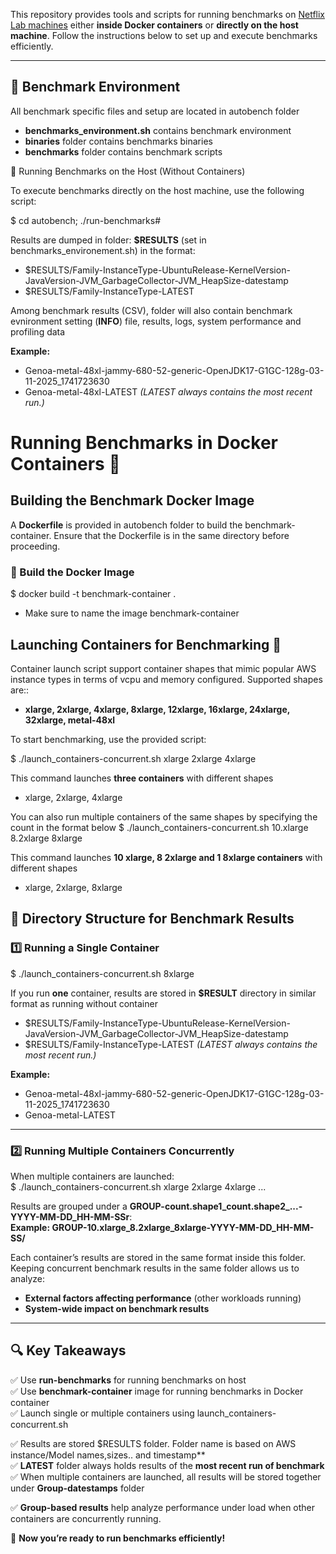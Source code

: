 This repository provides tools and scripts for running benchmarks on [Netflix Lab machines](https://netflix.atlassian.net/wiki/spaces/OCPERFLAB/overview?homepageId=1937706945) either **inside Docker containers** or **directly on the host machine**. Follow the instructions below to set up and execute benchmarks efficiently.

---

## **📌 Benchmark Environment**  
All benchmark specific files and setup are located in autobench folder
-  **benchmarks_environment.sh** contains benchmark environment
-  **binaries** folder contains benchmarks binaries
-  **benchmarks** folder contains benchmark scripts

🏃 Running Benchmarks on the Host (Without Containers)

To execute benchmarks directly on the host machine, use the following script:

$ cd autobench; ./run-benchmarks#

Results are  dumped in folder: **$RESULTS** (set in benchmarks_environement.sh) in the format:
- $RESULTS/Family-InstanceType-UbuntuRelease-KernelVersion-JavaVersion-JVM_GarbageCollector-JVM_HeapSize-datestamp
- $RESULTS/Family-InstanceType-LATEST

Among benchmark results (CSV), folder will also contain benchmark evnironment setting (**INFO**) file, results, logs, system performance and profiling data

**Example:**
- Genoa-metal-48xl-jammy-680-52-generic-OpenJDK17-G1GC-128g-03-11-2025_1741723630
- Genoa-metal-48xl-LATEST *(LATEST always contains the most recent run.)*

# Running Benchmarks in Docker Containers 🐳  

## Building the Benchmark Docker Image  

A **Dockerfile** is provided in autobench folder to build the benchmark-container. Ensure that the Dockerfile is in the same directory before proceeding.  

### 📌 Build the Docker Image  
$ docker build -t benchmark-container .   
- Make sure to name the image benchmark-container

## Launching Containers for Benchmarking 🚀  

Container launch script support container shapes that mimic popular AWS instance types in terms of vcpu and memory configured. Supported shapes are:: 
- **xlarge, 2xlarge, 4xlarge, 8xlarge, 12xlarge, 16xlarge, 24xlarge, 32xlarge, metal-48xl**


 To start benchmarking, use the provided script:  

$ ./launch_containers-concurrent.sh xlarge 2xlarge 4xlarge  

This command launches **three containers** with different shapes
- xlarge, 2xlarge, 4xlarge 

You can also run multiple containers of the same shapes by specifying the count in the format below
$ ./launch_containers-concurrent.sh 10.xlarge 8.2xlarge 8xlarge

This command launches **10 xlarge, 8 2xlarge and 1 8xlarge containers** with different shapes
- xlarge, 2xlarge, 8xlarge 


## 📂 Directory Structure for Benchmark Results  

### 1️⃣ Running a Single Container  

$ ./launch_containers-concurrent.sh 8xlarge 

If you run **one** container, results are stored in **$RESULT** directory in similar format as running without container

- $RESULTS/Family-InstanceType-UbuntuRelease-KernelVersion-JavaVersion-JVM_GarbageCollector-JVM_HeapSize-datestamp  
- $RESULTS/Family-InstanceType-LATEST  *(LATEST always contains the most recent run.)*  


**Example:**  
- Genoa-metal-48xl-jammy-680-52-generic-OpenJDK17-G1GC-128g-03-11-2025_1741723630  
- Genoa-metal-LATEST

---

### 2️⃣ Running Multiple Containers Concurrently  

When multiple containers are launched:  
$ ./launch_containers-concurrent.sh xlarge 2xlarge 4xlarge ...  

Results are grouped under a **GROUP-count.shape1_count.shape2_...-YYYY-MM-DD_HH-MM-SSr**:  
**Example: GROUP-10.xlarge_8.2xlarge_8xlarge-YYYY-MM-DD_HH-MM-SS/**  

Each container’s results are stored in the same format inside this folder.  
Keeping concurrent benchmark results in the same folder allows us to analyze:  
- **External factors affecting performance** (other workloads running)  
- **System-wide impact on benchmark results**  

---

## 🔍 Key Takeaways  

✅ Use **run-benchmarks** for running benchmarks on host  
✅ Use **benchmark-container** image for running benchmarks in Docker container  
✅ Launch single or multiple containers using launch_containers-concurrent.sh

✅ Results are stored $RESULTS folder. Folder name is based on AWS instance/Model names,sizes.. and timestamp**  
✅ **LATEST** folder always holds results of the **most recent run of benchmark**  
✅ When multiple containers are launched, all results will be stored together under **Group-datestamps** folder

✅ **Group-based results** help analyze performance under load when other containers are concurrently running.

🚀 **Now you’re ready to run benchmarks efficiently!**  
